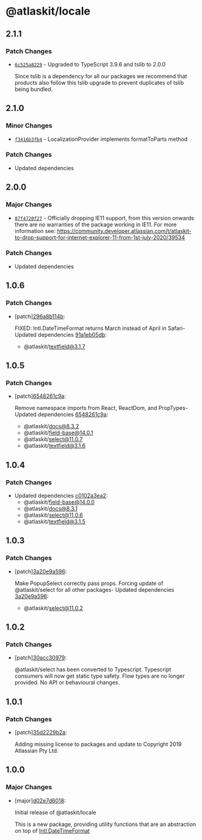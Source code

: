 # @atlaskit/locale

## 2.1.1

### Patch Changes

- [`6c525a8229`](https://bitbucket.org/atlassian/atlassian-frontend/commits/6c525a8229) - Upgraded to TypeScript 3.9.6 and tslib to 2.0.0

  Since tslib is a dependency for all our packages we recommend that products also follow this tslib upgrade
  to prevent duplicates of tslib being bundled.

## 2.1.0

### Minor Changes

- [`f3416b3fb4`](https://bitbucket.org/atlassian/atlassian-frontend/commits/f3416b3fb4) - LocalizationProvider implements formatToParts method

### Patch Changes

- Updated dependencies

## 2.0.0

### Major Changes

- [`87f4720f27`](https://bitbucket.org/atlassian/atlassian-frontend/commits/87f4720f27) - Officially dropping IE11 support, from this version onwards there are no warranties of the package working in IE11.
  For more information see: https://community.developer.atlassian.com/t/atlaskit-to-drop-support-for-internet-explorer-11-from-1st-july-2020/39534

### Patch Changes

- Updated dependencies

## 1.0.6

### Patch Changes

- [patch][296a8b114b](https://bitbucket.org/atlassian/atlassian-frontend/commits/296a8b114b):

  FIXED: Intl.DateTimeFormat returns March instead of April in Safari- Updated dependencies [91a1eb05db](https://bitbucket.org/atlassian/atlassian-frontend/commits/91a1eb05db):

  - @atlaskit/textfield@3.1.7

## 1.0.5

### Patch Changes

- [patch][6548261c9a](https://bitbucket.org/atlassian/atlassian-frontend/commits/6548261c9a):

  Remove namespace imports from React, ReactDom, and PropTypes- Updated dependencies [6548261c9a](https://bitbucket.org/atlassian/atlassian-frontend/commits/6548261c9a):

  - @atlaskit/docs@8.3.2
  - @atlaskit/field-base@14.0.1
  - @atlaskit/select@11.0.7
  - @atlaskit/textfield@3.1.6

## 1.0.4

### Patch Changes

- Updated dependencies [c0102a3ea2](https://bitbucket.org/atlassian/atlassian-frontend/commits/c0102a3ea2):
  - @atlaskit/field-base@14.0.0
  - @atlaskit/docs@8.3.1
  - @atlaskit/select@11.0.6
  - @atlaskit/textfield@3.1.5

## 1.0.3

### Patch Changes

- [patch][3a20e9a596](https://bitbucket.org/atlassian/atlaskit-mk-2/commits/3a20e9a596):

  Make PopupSelect correctly pass props. Forcing update of @atlaskit/select for all other packages- Updated dependencies [3a20e9a596](https://bitbucket.org/atlassian/atlaskit-mk-2/commits/3a20e9a596):

  - @atlaskit/select@11.0.2

## 1.0.2

### Patch Changes

- [patch][30acc30979](https://bitbucket.org/atlassian/atlaskit-mk-2/commits/30acc30979):

  @atlaskit/select has been converted to Typescript. Typescript consumers will now get static type safety. Flow types are no longer provided. No API or behavioural changes.

## 1.0.1

### Patch Changes

- [patch][35d2229b2a](https://bitbucket.org/atlassian/atlaskit-mk-2/commits/35d2229b2a):

  Adding missing license to packages and update to Copyright 2019 Atlassian Pty Ltd.

## 1.0.0

### Major Changes

- [major][d02e7d6018](https://bitbucket.org/atlassian/atlaskit-mk-2/commits/d02e7d6018):

  Initial release of @atlaskit/locale

  This is a new package, providing utility functions that are an abstraction on top of
  [Intl.DateTimeFormat](https://developer.mozilla.org/en-US/docs/Web/JavaScript/Reference/Global_Objects/DateTimeFormat)
